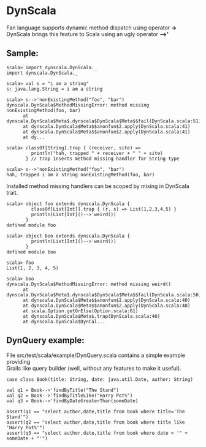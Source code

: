DynScala
========

Fan language supports dynamic method dispatch using operator **->**  
DynScala brings this feature to Scala using an ugly operator **-->'**  

Sample:
-------

    scala> import dynscala.DynScala._
    import dynscala.DynScala._

    scala> val s = "i am a string"
    s: java.lang.String = i am a string

    scala> s-->'nonExistingMethod("foo", "bar")
    dynscala.DynScala$MethodMissingError: method missing nonExistingMethod(foo, bar)
          at dynscala.DynScala$Meta$.dynscala$DynScala$Meta$$fail(DynScala.scala:51)
          at dynscala.DynScala$Meta$$anonfun$2.apply(DynScala.scala:41)
          at dynscala.DynScala$Meta$$anonfun$2.apply(DynScala.scala:41)
          at dy...

    scala> classOf[String].trap { (receiver, site) => 
             println("hah, trapped " + receiver + " " + site)
           } // trap inserts method missing handler for String type

    scala> s-->'nonExistingMethod("foo", "bar")
    hah, trapped i am a string nonExistingMethod(foo, bar)

Installed method missing handlers can be scoped by mixing in DynScala trait.

    scala> object foo extends dynscala.DynScala {   
             classOf[List[Int]].trap { (r, s) => List(1,2,3,4,5) }
             println(List[Int]()-->'weird())
           }
    defined module foo

    scala> object boo extends dynscala.DynScala {
             println(List[Int]()-->'weird())
           }
    defined module boo

    scala> foo
    List(1, 2, 3, 4, 5)

    scala> boo
    dynscala.DynScala$MethodMissingError: method missing weird()
          at dynscala.DynScala$Meta$.dynscala$DynScala$Meta$$fail(DynScala.scala:50)
          at dynscala.DynScala$Meta$$anonfun$2.apply(DynScala.scala:40)
          at dynscala.DynScala$Meta$$anonfun$2.apply(DynScala.scala:40)
          at scala.Option.getOrElse(Option.scala:61)
          at dynscala.DynScala$Meta$.trap(DynScala.scala:40)
          at dynscala.DynScala$DynCal...


DynQuery example:
-----------------

File src/test/scala/example/DynQuery.scala contains a simple example providing   
Grails like query builder (well, without any features to make it useful).  

    case class Book(title: String, date: java.util.Date, author: String)

    val q1 = Book-->'findByTitle("The Stand")
    val q2 = Book-->'findByTitleLike("Harry Pot%")
    val q3 = Book-->'findByDateGreaterThan(someDate)
 
    assert(q1 == "select author,date,title from book where title='The Stand'")
    assert(q2 == "select author,date,title from book where title like 'Harry Pot%'")
    assert(q3 == "select author,date,title from book where date > '" + someDate + "'")

